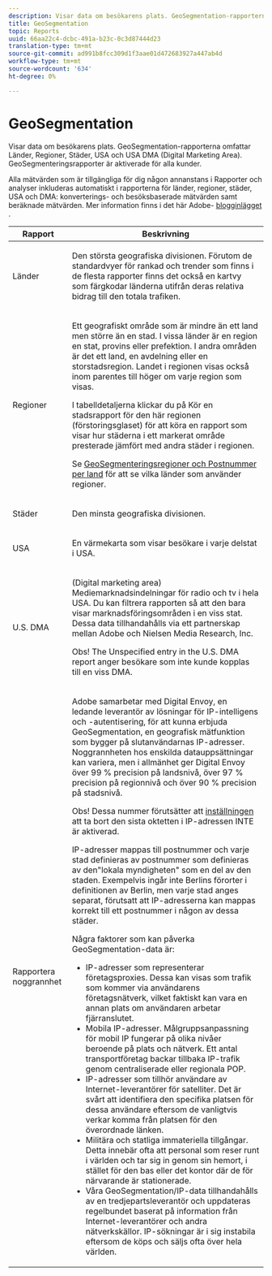 ```yaml
---
description: Visar data om besökarens plats. GeoSegmentation-rapporterna omfattar Länder, Regioner, Städer, USA och USA DMA (Digital Marketing Area). GeoSegmenteringsrapporter är aktiverade för alla kunder.
title: GeoSegmentation
topic: Reports
uuid: 66aa22c4-dcbc-491a-b23c-0c3d87444d23
translation-type: tm+mt
source-git-commit: ad991b8fcc309d1f3aae01d472683927a447ab4d
workflow-type: tm+mt
source-wordcount: '634'
ht-degree: 0%

---
```



# GeoSegmentation

Visar data om besökarens plats. GeoSegmentation-rapporterna omfattar Länder, Regioner, Städer, USA och USA DMA (Digital Marketing Area). GeoSegmenteringsrapporter är aktiverade för alla kunder.

Alla mätvärden som är tillgängliga för dig någon annanstans i Rapporter och analyser inkluderas automatiskt i rapporterna för länder, regioner, städer, USA och DMA: konverterings- och besöksbaserade mätvärden samt beräknade mätvärden. Mer information finns i det här Adobe- [blogginlägget](https://theblog.adobe.com/introducing-new-metrics-in-geosegmentation-and-more/) .

<table id="table_566CFFC82E1149D8BAFE6641627FCF1F"> 
 <thead> 
  <tr> 
   <th colname="col1" class="entry"> Rapport </th> 
   <th colname="col2" class="entry"> Beskrivning </th> 
  </tr> 
 </thead>
 <tbody> 
  <tr> 
   <td colname="col1"> Länder </td> 
   <td colname="col2"> <p> Den största geografiska divisionen. Förutom de standardvyer för rankad och trender som finns i de flesta rapporter finns det också en kartvy som färgkodar länderna utifrån deras relativa bidrag till den totala trafiken. </p> </td> 
  </tr> 
  <tr> 
   <td colname="col1"> Regioner </td> 
   <td colname="col2"> <p> Ett geografiskt område som är mindre än ett land men större än en stad. I vissa länder är en region en stat, provins eller prefektion. I andra områden är det ett land, en avdelning eller en storstadsregion. Landet i regionen visas också inom parentes till höger om varje region som visas. </p> <p>I tabelldetaljerna klickar du på Kör en stadsrapport för den här regionen (förstoringsglaset) för att köra en rapport som visar hur städerna i ett markerat område presterade jämfört med andra städer i regionen. </p> <p>Se <a href="/help/components/c-variables/dimensionslist/reports-geosegmentation-reference.md"  > GeoSegmenteringsregioner och Postnummer per land</a> för att se vilka länder som använder regioner. </p> </td> 
  </tr> 
  <tr> 
   <td colname="col1"> Städer </td> 
   <td colname="col2"> <p> Den minsta geografiska divisionen. </p> </td> 
  </tr> 
  <tr> 
   <td colname="col1"> USA </td> 
   <td colname="col2"> <p> En värmekarta som visar besökare i varje delstat i USA. </p> </td> 
  </tr> 
  <tr> 
   <td colname="col1"> U.S. DMA </td> 
   <td colname="col2"> <p> (Digital marketing area) Mediemarknadsindelningar för radio och tv i hela USA. Du kan filtrera rapporten så att den bara visar marknadsföringsområden i en viss stat. Dessa data tillhandahålls via ett partnerskap mellan Adobe och Nielsen Media Research, Inc. </p> <p>Obs!  The Unspecified entry in the U.S. DMA report anger besökare som inte kunde kopplas till en viss DMA. </p> </td> 
  </tr> 
  <tr> 
   <td colname="col1"> Rapportera noggrannhet </td> 
   <td colname="col2"> <p>Adobe samarbetar med Digital Envoy, en ledande leverantör av lösningar för IP-intelligens och -autentisering, för att kunna erbjuda GeoSegmentation, en geografisk mätfunktion som bygger på slutanvändarnas IP-adresser. Noggrannheten hos enskilda datauppsättningar kan variera, men i allmänhet ger Digital Envoy över 99 % precision på landsnivå, över 97 % precision på regionnivå och över 90 % precision på stadsnivå. </p> <p>Obs! Dessa nummer förutsätter att <a href="/help/admin/admin/general-acct-settings-admin.md">inställningen</a> att ta bort den sista oktetten i IP-adressen INTE är aktiverad. </p> <p>IP-adresser mappas till postnummer och varje stad definieras av postnummer som definieras av den"lokala myndigheten" som en del av den staden. Exempelvis ingår inte Berlins förorter i definitionen av Berlin, men varje stad anges separat, förutsatt att IP-adresserna kan mappas korrekt till ett postnummer i någon av dessa städer. </p> <p>Några faktorer som kan påverka GeoSegmentation-data är: </p> 
    <ul id="ul_1B05024AD5174232A8DB8145753FB09B"> 
     <li id="li_C3A21E7C1186490EB9A236634DB45E7F">IP-adresser som representerar företagsproxies. Dessa kan visas som trafik som kommer via användarens företagsnätverk, vilket faktiskt kan vara en annan plats om användaren arbetar fjärranslutet. </li> 
     <li id="li_56FC36B3598C420F9246D4E8772822A7">Mobila IP-adresser. Målgruppsanpassning för mobil IP fungerar på olika nivåer beroende på plats och nätverk. Ett antal transportföretag backar tillbaka IP-trafik genom centraliserade eller regionala POP. </li> 
     <li id="li_C1EED854AE584489BCBC2A7AA20B8EF1">IP-adresser som tillhör användare av Internet-leverantörer för satelliter. Det är svårt att identifiera den specifika platsen för dessa användare eftersom de vanligtvis verkar komma från platsen för den överordnade länken. </li> 
     <li id="li_A735756F39554DF19E05D251CA614F02">Militära och statliga immateriella tillgångar. Detta innebär ofta att personal som reser runt i världen och tar sig in genom sin hemort, i stället för den bas eller det kontor där de för närvarande är stationerade. </li> 
     <li id="li_ACFF1B8094684173B8325A44304CA32B">Våra GeoSegmentation/IP-data tillhandahålls av en tredjepartsleverantör och uppdateras regelbundet baserat på information från Internet-leverantörer och andra nätverkskällor. IP-sökningar är i sig instabila eftersom de köps och säljs ofta över hela världen. </li> 
    </ul> </td> 
  </tr> 
 </tbody> 
</table>

